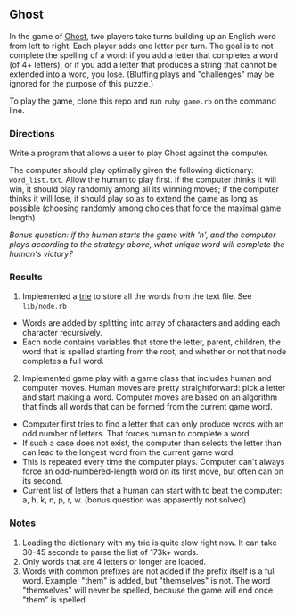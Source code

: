 ## Ghost

In the game of [Ghost](http://en.wikipedia.org/wiki/Ghost_(game)), two players take turns building up an English word from left to right. Each player adds one letter per turn. The goal is to not complete the spelling of a word: if you add a letter that completes a word (of 4+ letters), or if you add a letter that produces a string that cannot be extended into a word, you lose. (Bluffing plays and "challenges" may be ignored for the purpose of this puzzle.)

To play the game, clone this repo and run `ruby game.rb` on the command line.

### Directions

Write a program that allows a user to play Ghost against the computer.

The computer should play optimally given the following dictionary: `word_list.txt`. Allow the human to play first. If the computer thinks it will win, it should play randomly among all its winning moves; if the computer thinks it will lose, it should play so as to extend the game as long as possible (choosing randomly among choices that force the maximal game length).

*Bonus question: if the human starts the game with 'n', and the computer plays according to the strategy above, what unique word will complete the human's victory?*

### Results

1. Implemented a [trie](http://en.wikipedia.org/wiki/Trie) to store all the words from the text file. See `lib/node.rb`
  * Words are added by splitting into array of characters and adding each character recursively.
  * Each node contains variables that store the letter, parent, children, the word that is spelled starting from the root, and whether or not that node completes a full word.
2. Implemented game play with a game class that includes human and computer moves. Human moves are pretty straightforward: pick a letter and start making a word. Computer moves are based on an algorithm that finds all words that can be formed from the current game word.
  * Computer first tries to find a letter that can only produce words with an odd number of letters.  That forces human to complete a word.
  * If such a case does not exist, the computer than selects the letter than can lead to the longest word from the current game word.
  * This is repeated every time the computer plays.  Computer can't always force an odd-numbered-length word on its first move, but often can on its second.
  * Current list of letters that a human can start with to beat the computer: a, h, k, n, p, r, w. (bonus question was apparently not solved)

### Notes

1. Loading the dictionary with my trie is quite slow right now.  It can take 30-45 seconds to parse the list of 173k+ words.
2. Only words that are 4 letters or longer are loaded.
3. Words with common prefixes are not added if the prefix itself is a full word. Example: "them" is added, but "themselves" is not. The word "themselves" will never be spelled, because the game will end once "them" is spelled.
